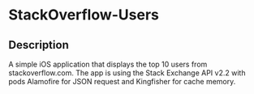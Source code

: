 # StackOverflow-Users

## Description
A simple iOS application that displays the top 10 users from stackoverflow.com. The app is using the Stack Exchange API v2.2 with pods Alamofire for JSON request and Kingfisher for cache memory.
